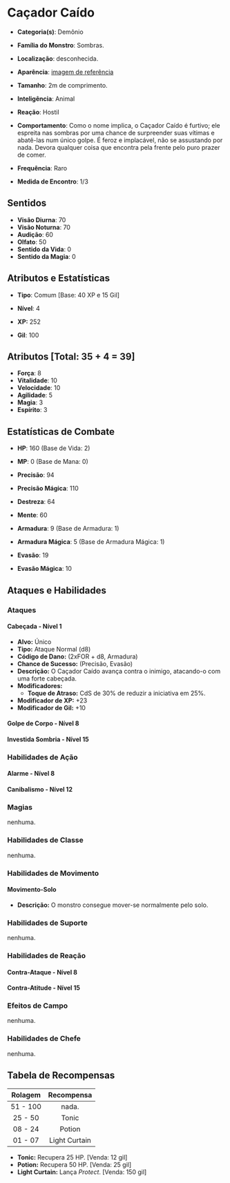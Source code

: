 # Caçador Caído

* **Categoria(s)**: Demônio
* **Família do Monstro**: Sombras.
* **Localização**: desconhecida.

* **Aparência**: [imagem de referência](https://i.pinimg.com/236x/3e/2b/b4/3e2bb4b7ee39fc57c36e1ba4efe7bca0.jpg)

* **Tamanho**: 2m de comprimento.
* **Inteligência**: Animal
* **Reação**: Hostil
* **Comportamento**: Como o nome implica, o Caçador Caído é furtivo; ele espreita nas sombras por uma chance de surpreender suas vítimas e abatê-las num único golpe. É feroz e implacável, não se assustando por nada. Devora qualquer coisa que encontra pela frente pelo puro prazer de comer.

* **Frequência**: Raro
* **Medida de Encontro**: 1/3

## Sentidos

* **Visão Diurna**: 70
* **Visão Noturna**: 70
* **Audição**: 60
* **Olfato**: 50
* **Sentido da Vida**: 0
* **Sentido da Magia**: 0

## Atributos e Estatísticas

* **Tipo**: Comum [Base: 40 XP e 15 Gil]

* **Nível**: 4

* **XP:** 252
* **Gil**: 100

## Atributos [Total: 35 + 4 = 39]

* **Força**: 8
* **Vitalidade**: 10
* **Velocidade**: 10
* **Agilidade**: 5
* **Magia**: 3
* **Espírito**: 3

## Estatísticas de Combate

* **HP**: 160 (Base de Vida: 2)
* **MP**: 0 (Base de Mana: 0)

* **Precisão**: 94
* **Precisão Mágica**: 110
* **Destreza**: 64
* **Mente**: 60
* **Armadura**: 9 (Base de Armadura: 1)
* **Armadura Mágica**: 5 (Base de Armadura Mágica: 1)
* **Evasão**: 19
* **Evasão Mágica**: 10

## Ataques e Habilidades

### Ataques

#### Cabeçada - Nível 1

* **Alvo:** Único
* **Tipo:** Ataque Normal (d8)
* **Código de Dano:** (2xFOR + d8, Armadura)
* **Chance de Sucesso:** (Precisão, Evasão)
* **Descrição:** O Caçador Caído avança contra o inimigo, atacando-o com uma forte cabeçada.
* **Modificadores:**
  * **Toque de Atraso:** CdS de 30% de reduzir a iniciativa em 25%.
* **Modificador de XP:** +23
* **Modificador de Gil:** +10

#### Golpe de Corpo - Nível 8

#### Investida Sombria - Nível 15

### Habilidades de Ação

#### Alarme - Nível 8

#### Canibalismo - Nível 12

### Magias

nenhuma.

### Habilidades de Classe

nenhuma.

### Habilidades de Movimento

#### Movimento-Solo

* **Descrição:** O monstro consegue mover-se normalmente pelo solo.

### Habilidades de Suporte

nenhuma.

### Habilidades de Reação

#### Contra-Ataque - Nível 8

#### Contra-Atitude - Nível 15

### Efeitos de Campo

nenhuma.

### Habilidades de Chefe

nenhuma.

## Tabela de Recompensas

| Rolagem   | Recompensa      |
|:---------:|:---------------:|
| 51 - 100  | nada.           |
| 25 - 50   | Tonic           |
| 08 - 24   | Potion          |
| 01 - 07   | Light Curtain   |

* **Tonic:** Recupera 25 HP. [Venda: 12 gil]
* **Potion:** Recupera 50 HP. [Venda: 25 gil]
* **Light Curtain:** Lança *Protect*. [Venda: 150 gil]